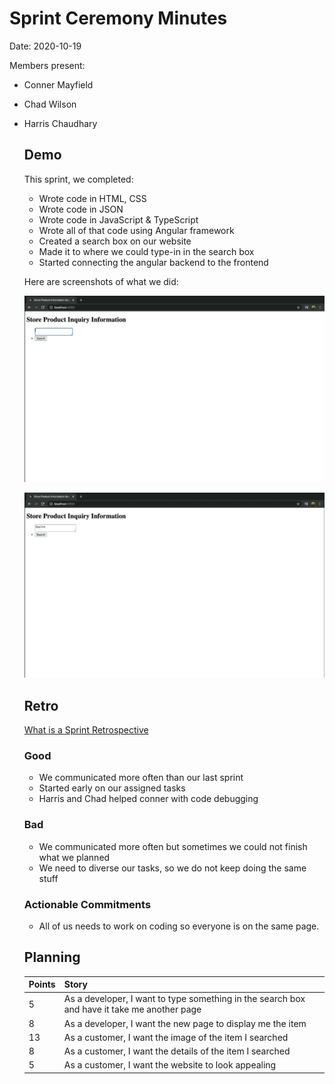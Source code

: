 # Sprint Ceremony Minutes
  
Date: 2020-10-19

Members present:

* Conner Mayfield
* Chad Wilson
* Harris Chaudhary
  
  ## Demo
  
  This sprint, we completed:
  
  * Wrote code in HTML, CSS
  * Wrote code in JSON
  * Wrote code in JavaScript & TypeScript
  * Wrote all of that code using Angular framework
  * Created a search box on our website
  * Made it to where we could type-in in the search box
  * Started connecting the angular backend to the frontend
  
  Here are screenshots of what we did:
  
  ![Demo 1](images/demo4.PNG?raw=true "Demo 1")
  
  ![Demo 1](images/demo5.PNG?raw=true "Demo 1")

  
  ## Retro
  
  [What is a Sprint Retrospective](https://www.scrum.org/resources/what-is-a-sprint-retrospective)
  
  ### Good
  
  * We communicated more often than our last sprint
  * Started early on our assigned tasks
  * Harris and Chad helped conner with code debugging
  
  ### Bad
  
  * We communicated more often but sometimes we could not finish what we planned
  * We need to diverse our tasks, so we do not keep doing the same stuff
  
  ### Actionable Commitments
  
  * All of us needs to work on coding so everyone is on the same page.
  
  ## Planning
  
  Points | Story
  -------|--------
  5      | As a developer, I want to type something in the search box and have it take me another page
  8      | As a developer, I want the new page to display me the item
  13      | As a customer, I want the image of the item I searched
  8      | As a customer, I want the details of the item I searched
  5      | As a customer, I want the website to look appealing